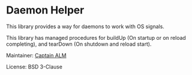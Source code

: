 # Daemon Helper

This library provides a way for daemons to work with OS signals.

This library has managed procedures for buildUp (On startup or on reload completing),
and tearDown (On shutdown and reload start).

Maintainer: 
[Captain ALM](https://code.mrmelon54.com/alfred)

License: 
BSD 3-Clause
